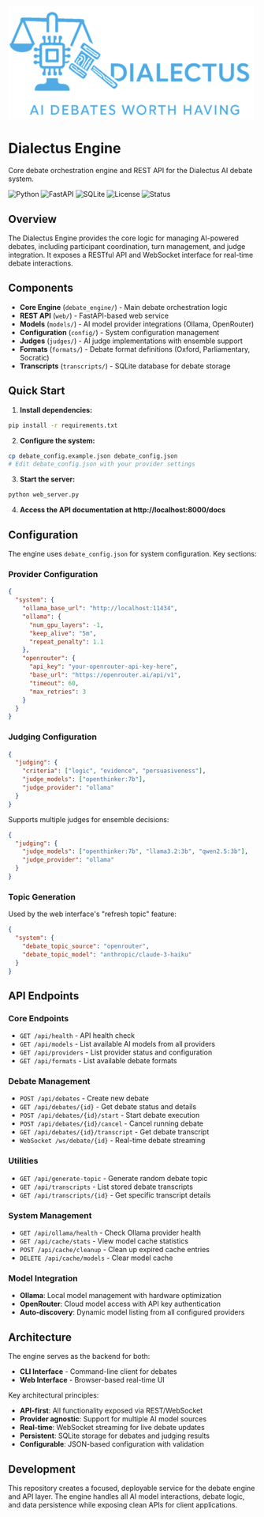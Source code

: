 <img src="./assets/logo.png" alt="Dialectus Engine" width="500">

<br />

# Dialectus Engine

Core debate orchestration engine and REST API for the Dialectus AI debate system.

![Python](https://img.shields.io/badge/python-3.8+-blue.svg)
![FastAPI](https://img.shields.io/badge/FastAPI-0.100+-009688.svg)
![SQLite](https://img.shields.io/badge/database-SQLite-003B57.svg)
![License](https://img.shields.io/badge/license-MIT-green.svg)
![Status](https://img.shields.io/badge/status-Production%20Ready-brightgreen.svg)

## Overview

The Dialectus Engine provides the core logic for managing AI-powered debates, including participant coordination, turn management, and judge integration. It exposes a RESTful API and WebSocket interface for real-time debate interactions.

## Components

- **Core Engine** (`debate_engine/`) - Main debate orchestration logic
- **REST API** (`web/`) - FastAPI-based web service
- **Models** (`models/`) - AI model provider integrations (Ollama, OpenRouter)
- **Configuration** (`config/`) - System configuration management
- **Judges** (`judges/`) - AI judge implementations with ensemble support
- **Formats** (`formats/`) - Debate format definitions (Oxford, Parliamentary, Socratic)
- **Transcripts** (`transcripts/`) - SQLite database for debate storage

## Quick Start

1. **Install dependencies:**
```bash
pip install -r requirements.txt
```

2. **Configure the system:**
```bash
cp debate_config.example.json debate_config.json
# Edit debate_config.json with your provider settings
```

3. **Start the server:**
```bash
python web_server.py
```

4. **Access the API documentation at http://localhost:8000/docs**

## Configuration

The engine uses `debate_config.json` for system configuration. Key sections:

### Provider Configuration

```json
{
  "system": {
    "ollama_base_url": "http://localhost:11434",
    "ollama": {
      "num_gpu_layers": -1,
      "keep_alive": "5m",
      "repeat_penalty": 1.1
    },
    "openrouter": {
      "api_key": "your-openrouter-api-key-here",
      "base_url": "https://openrouter.ai/api/v1",
      "timeout": 60,
      "max_retries": 3
    }
  }
}
```

### Judging Configuration

```json
{
  "judging": {
    "criteria": ["logic", "evidence", "persuasiveness"],
    "judge_models": ["openthinker:7b"],
    "judge_provider": "ollama"
  }
}
```

Supports multiple judges for ensemble decisions:
```json
{
  "judging": {
    "judge_models": ["openthinker:7b", "llama3.2:3b", "qwen2.5:3b"],
    "judge_provider": "ollama"
  }
}
```

### Topic Generation

Used by the web interface's "refresh topic" feature:
```json
{
  "system": {
    "debate_topic_source": "openrouter",
    "debate_topic_model": "anthropic/claude-3-haiku"
  }
}
```

## API Endpoints

### Core Endpoints
- `GET /api/health` - API health check
- `GET /api/models` - List available AI models from all providers
- `GET /api/providers` - List provider status and configuration
- `GET /api/formats` - List available debate formats

### Debate Management
- `POST /api/debates` - Create new debate
- `GET /api/debates/{id}` - Get debate status and details
- `POST /api/debates/{id}/start` - Start debate execution
- `POST /api/debates/{id}/cancel` - Cancel running debate
- `GET /api/debates/{id}/transcript` - Get debate transcript
- `WebSocket /ws/debate/{id}` - Real-time debate streaming

### Utilities
- `GET /api/generate-topic` - Generate random debate topic
- `GET /api/transcripts` - List stored debate transcripts
- `GET /api/transcripts/{id}` - Get specific transcript details

### System Management
- `GET /api/ollama/health` - Check Ollama provider health
- `GET /api/cache/stats` - View model cache statistics
- `POST /api/cache/cleanup` - Clean up expired cache entries
- `DELETE /api/cache/models` - Clear model cache

### Model Integration
- **Ollama**: Local model management with hardware optimization
- **OpenRouter**: Cloud model access with API key authentication
- **Auto-discovery**: Dynamic model listing from all configured providers

## Architecture

The engine serves as the backend for both:
- **CLI Interface** - Command-line client for debates
- **Web Interface** - Browser-based real-time UI

Key architectural principles:
- **API-first**: All functionality exposed via REST/WebSocket
- **Provider agnostic**: Support for multiple AI model sources
- **Real-time**: WebSocket streaming for live debate updates
- **Persistent**: SQLite storage for debates and judging results
- **Configurable**: JSON-based configuration with validation

## Development

This repository creates a focused, deployable service for the debate engine and API layer. The engine handles all AI model interactions, debate logic, and data persistence while exposing clean APIs for client applications.
